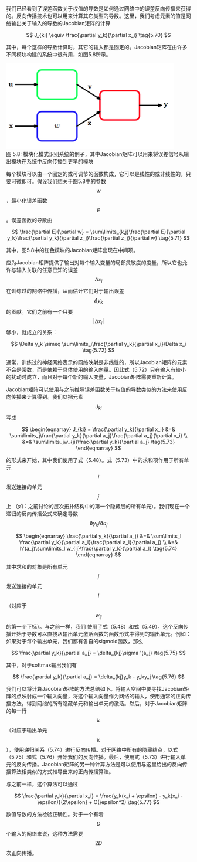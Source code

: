 我们已经看到了误差函数关于权值的导数是如何通过网络中的误差反向传播来获得的。反向传播技术也可以用来计算其它类型的导数。这里，我们考虑元素的值是网络输出关于输入的导数的Jacobian矩阵的计算

$$
J_{ki} \equiv \frac{\partial y_k}{\partial x_i} \tag{5.70}
$$

其中，每个这样的导数计算时，其它的输入都是固定的。Jacobian矩阵在由许多不同模块构建的系统中很有用，如图5.8所示。

![图 5-8](images/jacobian.png)      
图 5.8: 模块化模式识别系统的例子，其中Jacobian矩阵可以用来将误差信号从输出模块在系统中反向传播到更早的模块    

每个模块可以由一个固定的或可调节的函数构成，它可以是线性的或非线性的，只要可微即可。假设我们想关于图5.8中的参数$$ w $$，最小化误差函数$$ E $$。误差函数的导数由

$$
\frac{\partial E}{\partial w} = \sum\limits_{k,j}\frac{\partial E}{\partial y_k}\frac{\partial y_k}{\partial z_j}\frac{\partial z_j}{\partial w} \tag{5.71}
$$

其中，图5.8中的红色模块的Jacobian矩阵出现在中间项。    

应为Jacobian矩阵提供了输出对每个输入变量的局部灵敏度的度量，所以它也允许与输入关联的任意已知的误差$$ \Delta x_i $$在训练过的网络中传播，从而估计它们对于输出误差$$ \Delta y_k $$的贡献。它们之前有一个只要$$ \vert \Delta x_i \vert $$够小，就成立的关系：

$$
\Delta y_k \simeq \sum\limits_i\frac{\partial y_k}{\partial x_i}\Delta x_i \tag{5.72}
$$

通常，训练过的神经网络表示的网络映射是非线性的，所以Jacobian矩阵的元素不会是常数，而是依赖于具体使用的输入向量。因此式（5.72）只在输入有较小的扰动时成立，而且对于每个新的输入变量，Jacobian矩阵需要重新计算。    

Jacobian矩阵可以使用与之前推导误差函数关于权值的导数类似的方法来使用反向传播来计算得到。我们以把元素$$ J_{ki} $$写成

$$
\begin{eqnarray}
J_{ki} = \frac{\partial y_k}{\partial x_i} &=& \sum\limits_j\frac{\partial y_k}{\partial a_j}\frac{\partial a_j}{\partial x_i} \\
&=& \sum\limits_jw_{ji}\frac{\partial y_k}{\partial a_j} \tag{5.73}
\end{eqnarray}
$$

的形式来开始，其中我们使用了式（5.48）。式（5.73）中的求和项作用于所有单元$$ i $$发送连接的单元$$ j $$上
（如：之前讨论的层次拓扑结构中的第一个隐藏层的所有单元）。我们现在一个递归的反向传播公式来确定导数$$ \partial y_k/\partial a_j $$

$$
\begin{eqnarray}
\frac{\partial y_k}{\partial a_j} &=& \sum\limits_l \frac{\partial y_k}{\partial a_l}\frac{\partial a_l}{\partial a_j} \\
&=& h'(a_j)\sum\limits_l w_{lj}\frac{\partial y_k}{\partial a_l} \tag{5.74}
\end{eqnarray}
$$

其中求和的对象是所有单元$$ j $$发送连接的单元$$ l $$（对应于$$ w_{lj} $$的第一个下标）。与之前一样，我们 使用了式（5.48）和式（5.49）。这个反向传播开始于导数可以直接从输出单元激活函数的函数形式中得到的输出单元。例如：如果对于每个输出单元，我们都有各自的sigmoid函数，那么

$$
\frac{\partial y_k}{\partial a_j} = \delta_{kj}\sigma '(a_j) \tag{5.75}
$$

其中，对于softmax输出我们有

$$
\frac{\partial y_k}{\partial a_j} = \delta_{kj}y_k - y_ky_j \tag{5.76}
$$

我们可以将计算Jacobian矩阵的方法总结如下。将输入空间中要寻找Jacobian矩阵的点映射成一个输入向量，将这个输入向量作为网络的输入，使用通常的正向传播方法，得到网络的所有隐藏单元和输出单元的激活。然后，对于Jacobian矩阵的每一行$$ k $$（对应于输出单元$$ k
$$），使用递归关系（5.74）进行反向传播。对于网络中所有的隐藏结点，以式（5.75）和式（5.76）开始我们的反向传播。最后，使用式（5.73）进行输入单元的反向传播。Jacobian矩阵的另一种计算方法是可以使用与这里给出的反向传播算法相类似的方式推导出来的正向传播算法。

与之前一样，这个算法可以通过

$$
\frac{\partial y_k}{\partial x_i} = \frac{y_k(x_i + \epsilon) - y_k(x_i - \epsilon)}{2\epsilon} + O(\epsilon^2) \tag{5.77}
$$

数值导数的方法检验正确性。对于一个有着$$ D $$个输入的网络来说，这种方法需要$$ 2D $$次正向传播。
